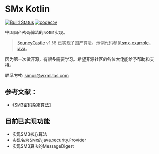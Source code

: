 # SMx Kotlin
[![Build Status](https://travis-ci.org/wxmlabs/smx-kt.svg?branch=master)](https://travis-ci.org/wxmlabs/smx-kt)
[![codecov](https://codecov.io/gh/wxmlabs/smx-kt/branch/master/graph/badge.svg)](https://codecov.io/gh/wxmlabs/smx-kt)

中国国产密码算法的Kotlin实现。

> [BouncyCastle] v1.58 已实现了国产算法。示例代码参见[smx-example-java](/smx-example-java/)。

因为第一次做开源，有很多需要学习。希望开源社区的各位大佬能给予帮助和支持。

联系方式: simon@wxmlabs.com

## 参考文献：

- 《[SM3密码杂凑算法]》


## 目前已实现功能

- 实现SM3核心算法
- 实现名为SMx的java.security.Provider
- 实现SM3算法的MessageDigest


[标准规范]: http://www.oscca.gov.cn/sca/xxgk/bzgf.shtml
[SM3密码杂凑算法]: http://www.sca.gov.cn/sca/xwdt/2010-12/17/1002389/files/302a3ada057c4a73830536d03e683110.pdf
[SM2椭圆曲线公钥密码算法]: http://www.oscca.gov.cn/sca/xxgk/2010-12/17/1002386/files/b791a9f908bb4803875ab6aeeb7b4e03.pdf
[SM2椭圆曲线公钥密码算法推荐曲线参数]: http://www.oscca.gov.cn/sca/xxgk/2010-12/17/1002386/files/b965ce832cc34bc191cb1cde446b860d.pdf
[The SM3 Cryptographic Hash Function]: https://tools.ietf.org/html/draft-oscca-cfrg-sm3-02
[SM2 Digital Signature Algorithm]: https://tools.ietf.org/html/draft-shen-sm2-ecdsa-02

[GmSSL]: https://github.com/guanzhi/GmSSL
[BouncyCastle]: https://github.com/bcgit/bc-java

[《证书认证系统密码及其相关安全技术规范》公告]: http://www.sca.gov.cn/sca/xwdt/2005-06/23/content_bac5968bcbd04d88a2682f8f1e44b5d5.shtml
[证书认证系统密码及其相关安全技术规范]: http://www.sca.gov.cn/sca/xwdt/2005-06/23/bac5968bcbd04d88a2682f8f1e44b5d5/files/bd34a890bdeb4c049ee74a3cfa7d9541.pdf

[国家商用密码算法简介]: https://wenku.baidu.com/view/d2435b1fe518964bcf847cf6.html
[中国商用密码SM4与分组密码应用技术]: https://wenku.baidu.com/view/665bc45c941ea76e59fa0443.html
[国密算法SM1_SM3_SM4的标准数据]: https://wenku.baidu.com/view/a1dd7767650e52ea54189812.html
[SMS4密码算法]: https://wenku.baidu.com/view/db4f7377ac02de80d4d8d15abe23482fb4da027c.html
[加密算法的新发展 基于Pairing的密码技术(SM9算法)研究与应用]: https://wenku.baidu.com/view/da6161023968011ca3009185.html
